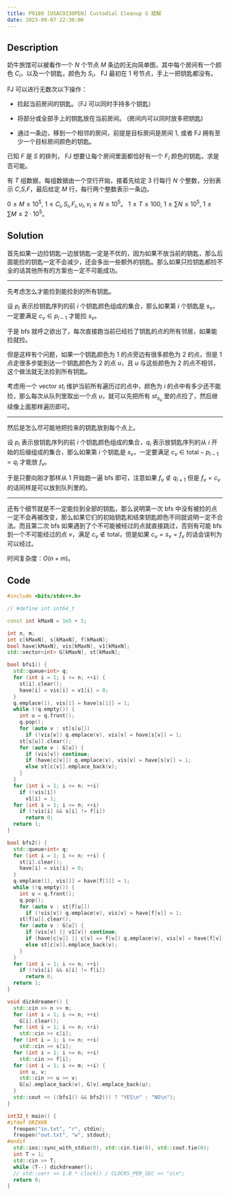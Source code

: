 ```yaml
---
title: P9189 [USACO23OPEN] Custodial Cleanup G 题解
date: 2023-09-07 22:30:00
---
```


## Description

奶牛旅馆可以被看作一个 $N$ 个节点 $M$ 条边的无向简单图，其中每个房间有一个颜色 $C_i$，以及一个钥匙，颜色为 $S_i$， FJ 最初在 $1$ 号节点，手上一把钥匙都没有。

FJ 可以进行无数次以下操作：

- 捡起当前房间的钥匙。（FJ 可以同时手持多个钥匙）

- 将部分或全部手上的钥匙放在当前房间。 (房间内可以同时放多把钥匙)

- 通过一条边，移到一个相邻的房间，前提是目标房间是房间 $1$, 或者 FJ 拥有至少一个目标房间颜色的钥匙。

已知 $F$ 是 $S$ 的排列， FJ 想要让每个房间里面都恰好有一个 $F_i$ 颜色的钥匙，求是否可能。

有 $T$ 组数据，每组数据由一个空行开始，接着先给定 $3$ 行每行 $N$ 个整数，分别表示 $C$,$S$,$F$，最后给定 $M$ 行，每行两个整数表示一条边。

$0 \le M \le 10^5$, $1 \le C_i, S_i, F_i, u_i, v_i \le N \le 10^5$。
$1 \le T \le 100$, $1 \le \sum N \le 10^5$, $1 \le \sum M \le 2\cdot 10^5$。

## Solution

首先如果一边捡钥匙一边放钥匙一定是不优的，因为如果不放当前的钥匙，那么后面能捡的钥匙一定不会减少，还会多出一些额外的钥匙。那么如果只捡钥匙都捡不全的话其他所有的方案也一定不可能成功。

---

先考虑怎么才能捡到能捡到的所有钥匙。

设 $p_i$ 表示捡钥匙序列的前 $i$ 个钥匙颜色组成的集合，那么如果第 $i$ 个钥匙是 $s_v$，一定要满足 $c_v\in p_{i-1}$ 才能捡 $s_v$。

于是 bfs 就呼之欲出了，每次直接跑当前已经捡了钥匙的点的所有邻居，如果能捡就捡。

但是这样有个问题，如果一个钥匙颜色为 $1$ 的点旁边有很多颜色为 $2$ 的点，但是 $1$ 点走很多步能到达一个钥匙颜色为 $2$ 的点 $u$，且 $u$ 与这些颜色为 $2$ 的点不相邻，这个做法就无法捡到所有钥匙。

考虑用一个 vector $st_i$ 维护当前所有遍历过的点中，颜色为 $i$ 的点中有多少还不能捡，那么每次从队列里取出一个点 $u$，就可以先把所有 $st_{s_u}$ 里的点捡了，然后继续像上面那样遍历即可。

---

然后是怎么尽可能地把捡来的钥匙放到每个点上。

设 $p_i$ 表示放钥匙序列的前 $i$ 个钥匙颜色组成的集合，$q_i$ 表示放钥匙序列的从 $i$ 开始的后缀组成的集合，那么如果第 $i$ 个钥匙是 $s_v$，一定要满足 $c_v\in \text{total}-p_{i-1}=q_{i}$ 才能放 $f_v$。

于是只要向刚才那样从 $1$ 开始跑一遍 bfs 即可，注意如果 $f_v\notin q_{i+1}$ 但是 $f_v=c_v$ 的话同样是可以放到队列里的。

---

还有个细节就是不一定能捡到全部的钥匙，那么说明第一次 bfs 中没有被捡的点一定不会再被改变，那么如果它们的初始钥匙和结束钥匙颜色不同就说明一定不合法。而且第二次 bfs 如果遇到了个不可能被经过的点就直接跳过，否则有可能 bfs 到一个不可能经过的点 $v$，满足 $c_v\notin \text{total}$，但是如果 $c_v=s_v=f_v$ 的话会误判为可以经过。

时间复杂度：$O\left(n+m\right)$。

## Code

```cpp
#include <bits/stdc++.h>

// #define int int64_t

const int kMaxN = 1e5 + 5;

int n, m;
int c[kMaxN], s[kMaxN], f[kMaxN];
bool have[kMaxN], vis[kMaxN], v1[kMaxN];
std::vector<int> G[kMaxN], st[kMaxN];

bool bfs1() {
  std::queue<int> q;
  for (int i = 1; i <= n; ++i) {
    st[i].clear();
    have[i] = vis[i] = v1[i] = 0;
  }
  q.emplace(1), vis[1] = have[s[1]] = 1;
  while (!q.empty()) {
    int u = q.front();
    q.pop();
    for (auto v : st[s[u]])
      if (!vis[v]) q.emplace(v), vis[v] = have[s[v]] = 1;
    st[s[u]].clear();
    for (auto v : G[u]) {
      if (vis[v]) continue;
      if (have[c[v]]) q.emplace(v), vis[v] = have[s[v]] = 1;
      else st[c[v]].emplace_back(v);
    }
  }
  for (int i = 1; i <= n; ++i)
    if (!vis[i])
      v1[i] = 1;
  for (int i = 1; i <= n; ++i)
    if (!vis[i] && s[i] != f[i])
      return 0;
  return 1;
}

bool bfs2() {
  std::queue<int> q;
  for (int i = 1; i <= n; ++i) {
    st[i].clear();
    have[i] = vis[i] = 0;
  }
  q.emplace(1), vis[1] = have[f[1]] = 1;
  while (!q.empty()) {
    int u = q.front();
    q.pop();
    for (auto v : st[f[u]])
      if (!vis[v]) q.emplace(v), vis[v] = have[f[v]] = 1;
    st[f[u]].clear();
    for (auto v : G[u]) {
      if (vis[v] || v1[v]) continue;
      if (have[c[v]] || c[v] == f[v]) q.emplace(v), vis[v] = have[f[v]] = 1;
      else st[c[v]].emplace_back(v);
    }
  }
  for (int i = 1; i <= n; ++i)
    if (!vis[i] && s[i] != f[i])
      return 0;
  return 1;
}

void dickdreamer() {
  std::cin >> n >> m;
  for (int i = 1; i <= n; ++i)
    G[i].clear();
  for (int i = 1; i <= n; ++i)
    std::cin >> c[i];
  for (int i = 1; i <= n; ++i)
    std::cin >> s[i];
  for (int i = 1; i <= n; ++i)
    std::cin >> f[i];
  for (int i = 1; i <= m; ++i) {
    int u, v;
    std::cin >> u >> v;
    G[u].emplace_back(v), G[v].emplace_back(u);
  }
  std::cout << ((bfs1() && bfs2()) ? "YES\n" : "NO\n");
}

int32_t main() {
#ifdef ORZXKR
  freopen("in.txt", "r", stdin);
  freopen("out.txt", "w", stdout);
#endif
  std::ios::sync_with_stdio(0), std::cin.tie(0), std::cout.tie(0);
  int T = 1;
  std::cin >> T;
  while (T--) dickdreamer();
  // std::cerr << 1.0 * clock() / CLOCKS_PER_SEC << "s\n";
  return 0;
}
```